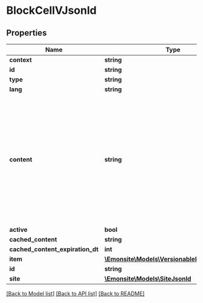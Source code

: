 # BlockCellVJsonld

## Properties
Name | Type | Description | Notes
------------ | ------------- | ------------- | -------------
**context** | **string** |  | [optional] 
**id** | **string** |  | [optional] 
**type** | **string** |  | [optional] 
**lang** | **string** |  | [optional] 
**content** | **string** | Contenu, le format dépend du type, problème : c&#x27;est en json, sauf pour type text, où c&#x27;est directement le contenu text ça devrait être un widget comme tout le reste | [optional] 
**active** | **bool** |  | [optional] 
**cached_content** | **string** |  | [optional] 
**cached_content_expiration_dt** | **int** |  | [optional] 
**item** | [**\Emonsite\Models\VersionableInterfaceJsonld**](VersionableInterfaceJsonld.md) |  | [optional] 
**id** | **string** |  | [optional] 
**site** | [**\Emonsite\Models\SiteJsonld**](SiteJsonld.md) |  | [optional] 

[[Back to Model list]](../../README.md#documentation-for-models) [[Back to API list]](../../README.md#documentation-for-api-endpoints) [[Back to README]](../../README.md)

